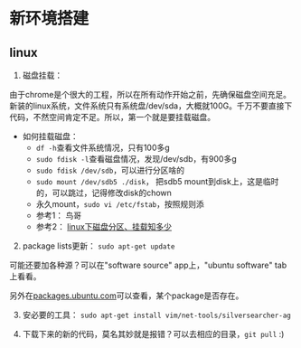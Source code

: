 # 新环境搭建


## linux

1. 磁盘挂载：

由于chrome是个很大的工程，所以在所有动作开始之前，先确保磁盘空间充足。新装的linux系统，文件系统只有系统盘/dev/sda，大概就100G。千万不要直接下代码，不然空间肯定不足。所以，第一个就是要挂载磁盘。

- 如何挂载磁盘：
  - `df -h`查看文件系统情况，只有100多g
  - `sudo fdisk -l`查看磁盘情况，发现/dev/sdb，有900多g
  - `sudo fdisk /dev/sdb`，可以进行分区啥的
  - `sudo mount /dev/sdb5 ./disk`， 把sdb5 mount到disk上，这是临时的，可以跳过，记得修改disk的chown
  - 永久mount，`sudo vi /etc/fstab`，按照规则添
  - 参考1： 鸟哥
  - 参考2： [linux下磁盘分区、挂载知多少](https://www.jianshu.com/p/ce31ae7da616)


2. package lists更新： `sudo apt-get update`

可能还要加各种源？可以在"software source" app上，"ubuntu software" tab上看看。

另外在[packages.ubuntu.com](https://packages.ubuntu.com)可以查看，某个package是否存在。 

3. 安必要的工具： `sudo apt-get install vim/net-tools/silversearcher-ag`

4. 下载下来的新的代码，莫名其妙就是报错？可以去相应的目录，`git pull` :)
